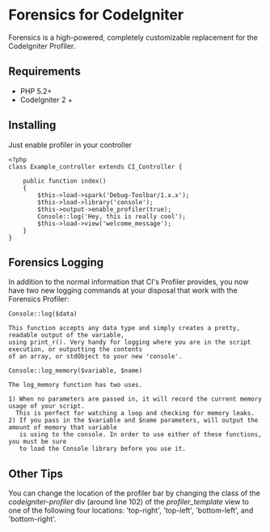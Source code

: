 # Forensics for CodeIgniter

Forensics is a high-powered, completely customizable replacement for the CodeIgniter Profiler.

## Requirements
- PHP 5.2+
- CodeIgniter 2 +

## Installing 

Just enable profiler in your controller

	<?php
	class Example_controller extends CI_Controller {
		
		public function index()
		{
			$this->load->spark('Debug-Toolbar/1.x.x');   
			$this->load->library('console');                        
			$this->output->enable_profiler(true);
			Console::log('Hey, this is really cool');
			$this->load->view('welcome_message');
		}
	}



## Forensics Logging

In addition to the normal information that CI's Profiler provides, you now have two new logging commands at your disposal that work with the Forensics Profiler:

	Console::log($data) 

	This function accepts any data type and simply creates a pretty, readable output of the variable, 
	using print_r(). Very handy for logging where you are in the script execution, or outputting the contents 
	of an array, or stdObject to your new 'console'.

	Console::log_memory($variable, $name)

	The log_memory function has two uses.

	1) When no parameters are passed in, it will record the current memory usage of your script. 
	  This is perfect for watching a loop and checking for memory leaks.
	2) If you pass in the $variable and $name parameters, will output the amount of memory that variable 
	   is using to the console. In order to use either of these functions, you must be sure 
	   to load the Console library before you use it.

## Other Tips

You can change the location of the profiler bar by changing the class of the *codeigniter-profiler* div (around line 102) of the *profiler_template* view to one of the following four locations: 'top-right', 'top-left', 'bottom-left', and 'bottom-right'.
